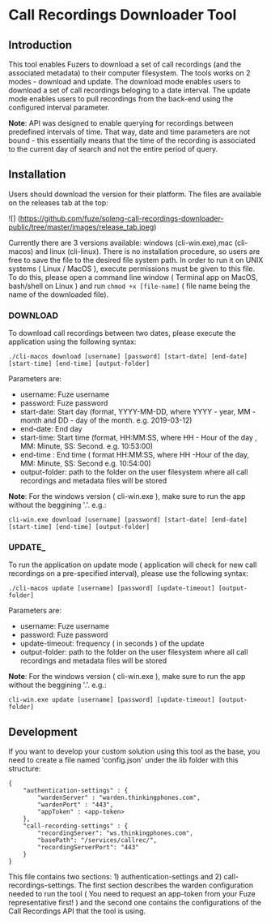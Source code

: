 # Call Recordings Downloader Tool

## Introduction
This tool enables Fuzers to download a set of call recordings (and the associated metadata) to their computer filesystem. The tools works on 2 modes - download and update. 
The download mode enables users to download a set of call recordings beloging to a date interval.
The update mode enables users to pull recordings from the back-end using the configured interval parameter.

__Note__: API was designed to enable querying for recordings between predefined intervals of time. That way, date and time parameters are not bound - this essentially means that the time of the recording is associated to the current day of search and not the entire period of query.

## Installation
Users should download the version for their platform. The files are available on the releases tab at the top:

![]
(https://github.com/fuze/soleng-call-recordings-downloader-public/tree/master/images/release_tab.jpeg)

 Currently there are 3 versions available: windows (cli-win.exe),mac (cli-macos) and linux (cli-linux). There is no installation procedure, so users are free to save the file to the desired file system path.
In order to run it on UNIX systems ( Linux / MacOS ), execute permissions must be given to this file. To do this, please open a command line window ( Terminal  app on MacOS, bash/shell on Linux ) and run ```chmod +x [file-name]``` ( file name being the name of the downloaded file).


### __DOWNLOAD__

To download call recordings between two dates, please execute the application using the following syntax:

```./cli-macos download [username] [password] [start-date] [end-date] [start-time] [end-time] [output-folder] ```

Parameters are: 

* username: Fuze username
* password: Fuze password
* start-date: Start day (format, YYYY-MM-DD, where YYYY - year, MM - month and DD - day of the month. e.g. 2019-03-12)
* end-date: End day
* start-time: Start time (format, HH:MM:SS, where HH - Hour of the day , MM: Minute, SS: Second. e.g. 10:53:00)
* end-time : End time ( format HH:MM:SS, where HH -Hour of the day, MM: Minute, SS: Second e.g. 10:54:00)
* output-folder: path to the folder on the user filesystem where all call recordings and metadata files will be stored

__Note__: For the windows version ( cli-win.exe ), make sure to run the app without the beggining '.'. e.g.:

```cli-win.exe download [username] [password] [start-date] [end-date] [start-time] [end-time] [output-folder] ```

### __UPDATE___

To run the application on update mode ( application will check for new call recordings on a pre-specified interval), please use the following syntax:

```./cli-macos update [username] [password] [update-timeout] [output-folder]```

Parameters are:

* username: Fuze username
* password: Fuze password
* update-timeout: frequency ( in seconds ) of the update
* output-folder: path to the folder on the user filesystem where all call recordings and metadata files will be stored

__Note__: For the windows version ( cli-win.exe ), make sure to run the app without the beggining '.'. e.g.:

```cli-win.exe update [username] [password] [update-timeout] [output-folder]```

## Development
If you want to develop your custom solution using this tool as the base, you need to create a file named 'config.json' under the lib folder with this structure:

```
{
    "authentication-settings" : {
        "wardenServer" : "warden.thinkingphones.com",
        "wardenPort" : "443",
        "appToken" : <app-token>
    },
    "call-recording-settings" : {
        "recordingServer": "ws.thinkingphones.com",
        "basePath": "/services/callrec/",
        "recordingServerPort": "443"
    }
}
```

This file contains two sections: 1) authentication-settings and 2) call-recordings-settings. The first section describes the warden configuration needed to run the tool ( You need to request an app-token from your Fuze representative first! ) and the second one contains the configurations of the Call Recordings API that the tool is using.

